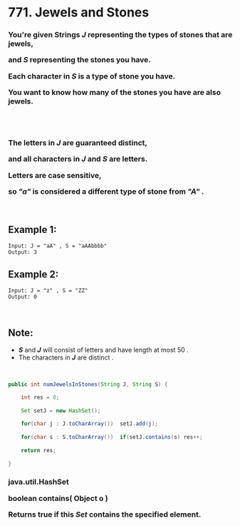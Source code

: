 # 771. Jewels and Stones

<h3>

You're given Strings ***J*** representing the types of stones that are jewels,

and ***S*** representing the stones you have.

Each character in ***S*** is a type of stone you have.

You want to know how many of the stones you have are also jewels.

<br><br>

The letters in ***J*** are guaranteed distinct, 

and all characters in ***J*** and ***S*** are letters.

Letters are case sensitive, 

so ***"a"*** is considered a different type of stone from ***"A"*** .

</h3>

<br>

## Example 1:

	Input: J = "aA" , S = "aAAbbbb"
	Output: 3

## Example 2:

	Input: J = "z" , S = "ZZ"
	Output: 0
	
<br>

## Note:

- ***S*** and ***J*** will consist of letters and have length at most 50 .
- The characters in ***J*** are distinct .

<br>

```java
public int numJewelsInStones(String J, String S) {

	int res = 0;
	
	Set setJ = new HashSet();
	
	for(char j : J.toCharArray())  setJ.add(j);
	
	for(char s : S.toCharArray())  if(setJ.contains(s) res++;
	
	return res;
	
}
```

<h3>

java.util.HashSet

boolean		contains( Object o )

Returns true if this ***Set*** contains the specified element.

